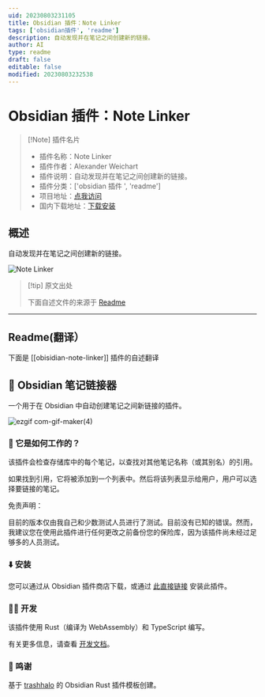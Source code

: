```yaml
---
uid: 20230803231105
title: Obsidian 插件：Note Linker
tags: ['obsidian插件', 'readme']
description: 自动发现并在笔记之间创建新的链接。
author: AI
type: readme
draft: false
editable: false
modified: 20230803232538
---
```


# Obsidian 插件：Note Linker

> [!Note] 插件名片
> - 插件名称：Note Linker
> - 插件作者：Alexander Weichart
> - 插件说明：自动发现并在笔记之间创建新的链接。
> - 插件分类：['obsidian 插件 ', 'readme']
> - 项目地址：[点我访问](https://github.com/AlexW00/obsidian-note-linker)
> - 国内下载地址：[下载安装](https://pkmer.cn/products/plugin/pluginMarket/?obisidian-note-linker)

## 概述

自动发现并在笔记之间创建新的链接。

![Note Linker](https://cdn.pkmer.cn/covers/obisidian-note-linker_new.gif!pkmer)

> [!tip] 原文出处
>
>下面自述文件的来源于 [Readme](https://ghproxy.net/https://raw.githubusercontent.com/AlexW00/obsidian-note-linker/master/README.md)
>

---

## Readme(翻译）

下面是 [[obisidian-note-linker]] 插件的自述翻译

## 🔗 Obsidian 笔记链接器

一个用于在 Obsidian 中自动创建笔记之间新链接的插件。

![ezgif com-gif-maker(4)](https://user-images.githubusercontent.com/55558407/187985324-c13860b0-42e0-41d8-9498-8df936948dfd.gif)

### 🤨 它是如何工作的？

该插件会检查存储库中的每个笔记，以查找对其他笔记名称（或其别名）的引用。

如果找到引用，它将被添加到一个列表中。然后将该列表显示给用户，用户可以选择要链接的笔记。

免责声明：

目前的版本仅由我自己和少数测试人员进行了测试。目前没有已知的错误。然而，我建议您在使用此插件进行任何更改之前备份您的保险库，因为该插件尚未经过足够多的人员测试。

### ⬇️ 安装

您可以通过从 Obsidian 插件商店下载，或通过 [此直接链接](https://obsidian.md/plugins?id=obisidian-note-linker) 安装此插件。

### 👨‍💻 开发

该插件使用 Rust（编译为 WebAssembly）和 TypeScript 编写。

有关更多信息，请查看 [开发文档](docs/dev-docs.md)。

### 📃 鸣谢

基于 [trashhalo](https://github.com/trashhalo/obsidian-rust-plugin) 的 Obsidian Rust 插件模板创建。
